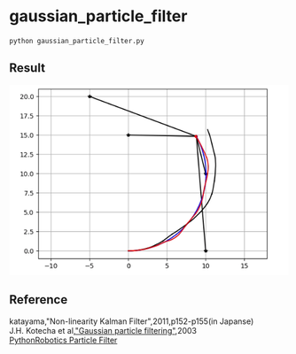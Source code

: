 # gaussian_particle_filter  
~~~
python gaussian_particle_filter.py
~~~
## Result  

![demo](./gpf.gif)  

## Reference  
katayama,"Non-linearity Kalman Filter",2011,p152-p155(in Japanse)  
J.H. Kotecha et al,["Gaussian particle filtering"](https://ieeexplore.ieee.org/document/1232326/versions),2003  
[PythonRobotics Particle Filter](https://github.com/AtsushiSakai/PythonRobotics/tree/master/Localization/particle_filter)  



